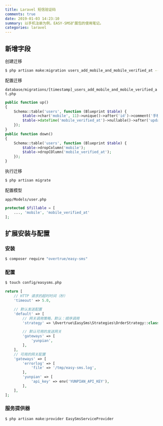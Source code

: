 ```yaml
---
title: Laravel 短信验证码
comments: true
date: 2019-01-03 14:23:10
summary: 以手机注册为例，EASY-SMS扩展包的使用笔记。
categories: laravel
---
```


## 新增字段

创建迁移

```bash
$ php artisan make:migration users_add_mobile_and_mobile_verified_at --table=users
```

配置迁移

`database/migrations/[timestamp]_users_add_mobile_and_mobile_verified_at.php`

```php
public function up()
{
    Schema::table('users', function (Blueprint $table) {
        $table->char('mobile', 11)->unique()->after('id')->comment('手机号码');
        $table->dateTime('mobile_verified_at')->nullable()->after('updated_at')->comment('手机号码绑定时间');
    });
}
public function down()
{
    Schema::table('users', function (Blueprint $table) {
        $table->dropColumn('mobile');
        $table->dropCOlumn('mobile_verified_at');
    });
}
```

执行迁移

```bash
$ php artisan migrate
```

配置模型

`app/Models/user.php`

```php
protected $fillable = [
    ..., 'mobile', 'mobile_verified_at'
];
```

## 扩展安装与配置

### 安装

```bash
$ composer require "overtrue/easy-sms"
```

### 配置

```bash
$ touch config/easysms.php
```

```php
return [
    // HTTP 请求的超时时间（秒）
    'timeout' => 5.0,

    // 默认发送配置
    'default' => [
        // 网关调用策略，默认：顺序调用
        'strategy' => \Overtrue\EasySms\Strategies\OrderStrategy::class,

        // 默认可用的发送网关
        'gateways' => [
            'yunpian',
        ],
    ],
    // 可用的网关配置
    'gateways' => [
        'errorlog' => [
            'file' => '/tmp/easy-sms.log',
        ],
        'yunpian' => [
            'api_key' => env('YUNPIAN_API_KEY'),
        ],
    ],
];
```

### 服务提供器

```bash
$ php artisan make:provider EasySmsServiceProvider
```
